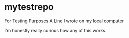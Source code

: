 # mytestrepo
For Testing Purposes
A Line I wrote on my local computer

I'm honestly really curious how any of this works.
